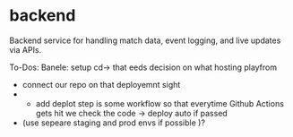 # backend
Backend service for handling match data, event logging, and live updates via APIs.

To-Dos:
Banele: setup cd-> that eeds decision on what hosting playfrom
- connect our repo on that deployemnt sight
- - add deplot step is some workflow so that everytime Github Actions gets hit we check the code -> deploy auto if passed
- (use sepeare staging and prod envs if possible )?
